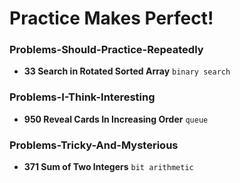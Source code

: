 # Practice Makes Perfect!

### Problems-Should-Practice-Repeatedly

- **33 Search in Rotated Sorted Array** `binary search`


### Problems-I-Think-Interesting

- **950 Reveal Cards In Increasing Order** `queue`


### Problems-Tricky-And-Mysterious

- **371 Sum of Two Integers** `bit arithmetic`
